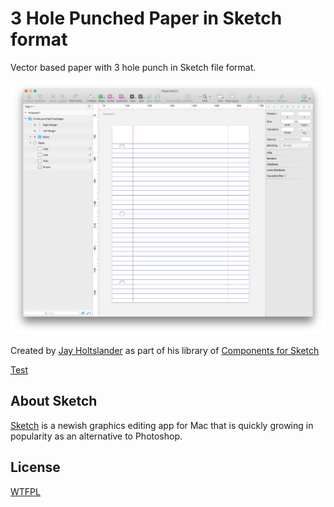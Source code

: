 3 Hole Punched Paper in Sketch format
=========================================

Vector based paper with 3 hole punch in Sketch file format.

![Paper](preview.jpg)

Created by [Jay Holtslander](http://jay.holtslander.com) as part of his library of [Components for Sketch](https://github.com/JayHoltslander/Components-for-Sketch)

[Test](../)


About Sketch
------------

[Sketch](http://bohemiancoding.com/sketch/) is a newish graphics editing app for Mac that is quickly growing in popularity as an alternative to Photoshop. 


License
------------
[WTFPL](http://www.wtfpl.net/)
